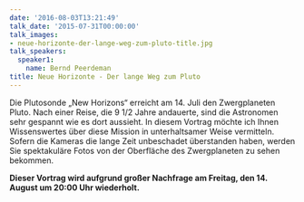```yaml
---
date: '2016-08-03T13:21:49'
talk_date: '2015-07-31T00:00:00'
talk_images:
- neue-horizonte-der-lange-weg-zum-pluto-title.jpg
talk_speakers:
  speaker1:
    name: Bernd Peerdeman
title: Neue Horizonte - Der lange Weg zum Pluto
---
```


Die Plutosonde „New Horizons“ erreicht am 14. Juli den Zwergplaneten Pluto. Nach einer Reise, die 9 1/2 Jahre andauerte, sind die Astronomen sehr gespannt wie es dort aussieht. In diesem Vortrag möchte ich Ihnen Wissenswertes über diese Mission in unterhaltsamer Weise vermitteln. Sofern die Kameras die lange Zeit unbeschadet überstanden haben, werden Sie spektakuläre Fotos von der Oberfläche des Zwergplaneten zu sehen bekommen.

**Dieser Vortrag wird aufgrund großer Nachfrage am Freitag, den 14. August um 20:00 Uhr wiederholt.**

